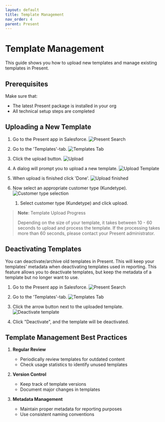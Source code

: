 ```yaml
---
layout: default
title: Template Management
nav_order: 4
parent: Present
---
```


# Template Management

This guide shows you how to upload new templates and manage existing templates in Present.

## Prerequisites

Make sure that:
- The latest Present package is installed in your org
- All technical setup steps are completed

## Uploading a New Template

1. Go to the Present app in Salesforce.
   ![Present Search](../assets/images/present_search.png)

2. Go to the 'Templates'-tab.
   ![Templates Tab](../assets/images/templates_tab.png)

3. Click the upload button.
   ![Upload](../assets/images/upload_button.png)

4. A dialog will prompt you to upload a new template.
   ![Upload Template](../assets/images/upload_template.png)

5. When upload is finished click 'Done'.
   ![Upload finished](../assets/images/upload_finished.png)

6. Now select an appropriate customer type (Kundetype).
   ![Customer type selection](../assets/images/customer_type_selection.png)
   1. Select customer type (Kundetype) and click upload.

> **Note**: Template Upload Progress
>
> Depending on the size of your template, it takes between 10 - 60 seconds to upload and process the template.
> If the processing takes more than 60 seconds, please contact your Present administrator.

## Deactivating Templates

You can deactivate/archive old templates in Present. This will keep your templates' metadata when deactivating templates used in reporting. This feature allows you to deactivate templates, but keep the metadata of a template but no longer want to use.

1. Go to the Present app in Salesforce.
   ![Present Search](../assets/images/present_search.png)

2. Go to the 'Templates'-tab.
   ![Templates Tab](../assets/images/templates_tab.png)

3. Click the arrow button next to the uploaded template.
   ![Deactivate template](../assets/images/deactivate.png)

4. Click "Deactivate", and the template will be deactivated.

## Template Management Best Practices

1. **Regular Review**
   - Periodically review templates for outdated content
   - Check usage statistics to identify unused templates

2. **Version Control**
   - Keep track of template versions
   - Document major changes in templates

3. **Metadata Management**
   - Maintain proper metadata for reporting purposes
   - Use consistent naming conventions
